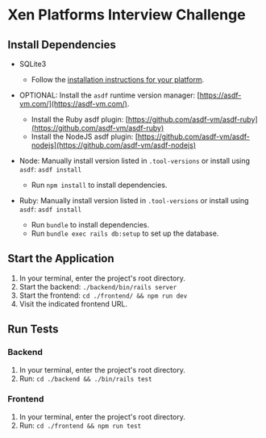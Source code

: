 # Xen Platforms Interview Challenge

## Install Dependencies

- SQLite3
    - Follow the [installation instructions for your platform](https://www.servermania.com/kb/articles/install-sqlite).

- OPTIONAL: Install the `asdf` runtime version manager: [https://asdf-vm.com/](https://asdf-vm.com/).
    - Install the Ruby asdf plugin: [https://github.com/asdf-vm/asdf-ruby](https://github.com/asdf-vm/asdf-ruby)
    - Install the NodeJS asdf plugin: [https://github.com/asdf-vm/asdf-nodejs](https://github.com/asdf-vm/asdf-nodejs)

- Node: Manually install version listed in `.tool-versions` or install using `asdf`: `asdf install`
    - Run `npm install` to install dependencies.

- Ruby: Manually install version listed in `.tool-versions` or install using `asdf`: `asdf install`
    - Run `bundle` to install dependencies.
    - Run `bundle exec rails db:setup` to set up the database.

## Start the Application

1. In your terminal, enter the project's root directory.
1. Start the backend: `./backend/bin/rails server`
1. Start the frontend: `cd ./frontend/ && npm run dev`
1. Visit the indicated frontend URL.

## Run Tests

### Backend

1. In your terminal, enter the project's root directory.
1. Run: `cd ./backend && ./bin/rails test`

### Frontend

1. In your terminal, enter the project's root directory.
1. Run: `cd ./frontend && npm run test`
